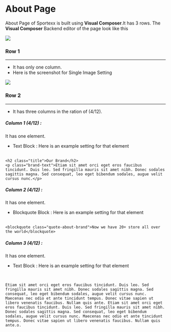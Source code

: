 # About Page

About Page of Sportexx is built using **Visual Composer**.It has 3 rows. The **Visual Composer** Backend editor of the page look like this

![](http://transvelo.github.io/docs/sportexx/images/about.png)

### Row 1
---

* It has only one column.
* Here is the screenshot for Single Image Setting

![](http://transvelo.github.io/docs/sportexx/images/single-image-setting.png)



### Row 2
---

* It has three columns in the ration of (4/12).

##### Column 1 (4/12) :

It has one element.

* Text Block : Here is an example setting for that element
<br/><br/>

```
<h2 class="title">Our Brand</h2>
<p class="brand-text">Etiam sit amet orci eget eros faucibus tincidunt. Duis leo. Sed fringilla mauris sit amet nibh. Donec sodales sagittis magna. Sed consequat, leo eget bibendum sodales, augue velit cursus nunc.</p>

```

##### Column 2 (4/12) :

It has one element.

* Blockquote Block : Here is an example setting for that element
<br/><br/>

```
<blockquote class="quote-about-brand">Now we have 20+ store all over the world</blockquote>

```

##### Column 3 (4/12) :

It has one element.

* Text Block : Here is an example setting for that element
<br/><br/>

```

Etiam sit amet orci eget eros faucibus tincidunt. Duis leo. Sed fringilla mauris sit amet nibh. Donec sodales sagittis magna. Sed consequat, leo eget bibendum sodales, augue velit cursus nunc. Maecenas nec odio et ante tincidunt tempus. Donec vitae sapien ut libero venenatis faucibus. Nullam quis ante. Etiam sit amet orci eget eros faucibus tincidunt. Duis leo. Sed fringilla mauris sit amet nibh. Donec sodales sagittis magna. Sed consequat, leo eget bibendum sodales, augue velit cursus nunc. Maecenas nec odio et ante tincidunt tempus. Donec vitae sapien ut libero venenatis faucibus. Nullam quis ante.o.

```







